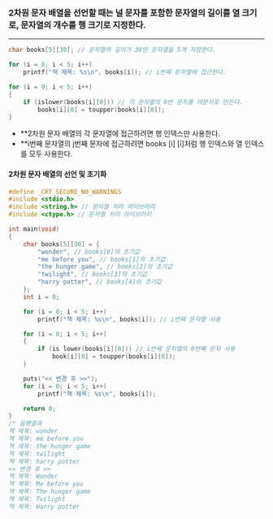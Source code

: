 ### 2차원 문자 배열을 선언할 때는 널 문자를 포함한 문자열의 길이를  열 크기로, 문자열의 개수를 행 크기로 지정한다. ###
_____
```c
char books[5][30]; // 문자열의 길이가 30인 문자열을 5개 저장한다.
```

```c
for (i = 0; i < 5; i++)
	printf("책 제목: %s\n", books[i]); // i번째 문자열에 접근한다.

for (i = 0; i < 5; i++)
{
	if (islower(books[i][0])) // 각 문자열의 0번 문자를 대문자로 만든다.
		books[i][0] = toupper(books[i][0]);
}
```
- **2차원 문자 배열의 각 문자열에 접근하려면 행 인덱스만 사용한다.
- **i번째 문자열의 j번째 문자에 접근하려면 books [i]  [i]처럼 행 인덱스와 열 인덱스를 모두 사용한다.

#### 2차원 문자 배열의 선언 및 초기화
```c
#define _CRT_SECURE_NO_WARNINGS
#include <stdio.h>
#include <string.h> // 문자열 처리 라이브러리
#include <ctype.h> // 문자열 처리 라이브러리

int main(void)
{
	char books[5][30] = {
		"wonder", // books[0]의 초기값
		"me before you", // books[1]의 초기값
		"the hunger game", // books[2]의 초기값
		"twilight", // books[3]의 초기값
		"harry potter", // books[4]의 초기값
	};
	int i = 0;

	for (i = 0; i < 5; i++)
		printf("책 제목: %s\n", books[i]); // i번째 문자열 사용

	for (i = 0; i < 5; i++)
	{
		if (is lower(books[i][0])) // i번째 문자열의 0번째 문자 사용
			book[i][0] = toupper(books[i][0]);
	}

	puts("<< 변경 후 >>");
	for (i = 0; i < 5; i++)
		printf("책 제목: %s\n", books[i]);

	return 0;
}
/* 실행결과
책 제목: wonder
책 제목: me before you
책 제목: the hunger game
책 제목: twilight
책 제목: harry potter
<< 변경 후 >>
책 제목: Wonder
책 제목: Me before you
책 제목: The hunger game
책 제목: Twilight
책 제목: Harry potter
```
